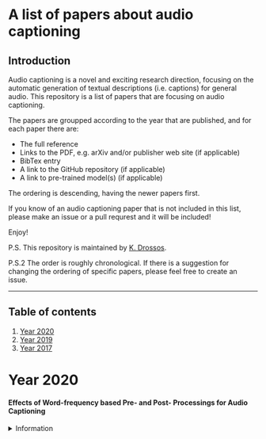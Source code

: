 # A list of papers about audio captioning

## Introduction 

Audio captioning is a novel and exciting research direction, 
focusing on the automatic generation of textual descriptions
(i.e. captions) for general audio. This repository is a list
of papers that are focusing on audio captioning. 

The papers are groupped according to the year that are published,
and for each paper there are: 

* The full reference
* Links to the PDF, e.g. arXiv and/or publisher web site (if applicable)
* BibTex entry
* A link to the GitHub repository (if applicable)
* A link to pre-trained model(s) (if applicable)

The ordering is descending, having the newer papers first. 

If you know of an audio captioning paper that is not included
in this list, please make an issue or a pull requrest and it
will be included!

Enjoy! 

P.S. This repository is maintained by
[K. Drossos](https://github.com/dr-costas). 

P.S.2 The order is roughly chronological. If there is a
suggestion for changing the ordering of specific papers,
please feel free to create an issue.

----

## Table of contents

1. [Year 2020](#year-2020)
1. [Year 2019](#year-2019)
1. [Year 2017](#year-2017)
  
# Year 2020
#### Effects of Word-frequency based Pre- and Post- Processings for Audio Captioning

<details><summary>Information</summary>
 <dl>
   <dt>Reference</dt>
   <dd>A. Tran, K. Drossos, and T. Virtanen,
   "WaveTransformer: A Novel Architecture for Audio Captioning Based on Learning Temporal and Time-Frequency Information,"
   in arXiv:2010.11098 [cs.SD], 2020
   </dd>
 
   <dt>Paper links</dt>
   <dd>
   <a href="https://arxiv.org/abs/2010.11098">arXiv</a>
   </dd>
   
   <dt>Code</dt>
   <dd>
   <a href="https://github.com/haantran96/wavetransformer">GitHub</a>
   </dd>

   <dt>Online demo</dt>
   <dd>
   <a href="https://haantran96.github.io/wavetransformer-web-demo/">Online demo</a>
   </dd>

   <dt>BibTex entry</dt>

   <dd>

	@misc{tran2020wavetransformer,
      title={WaveTransformer: A Novel Architecture for Audio Captioning Based on Learning Temporal and Time-Frequency Information}, 
      author={A. Tran and K. Drossos and T. Virtanen},
      year={2020},
      eprint={2010.11098},
      archivePrefix={arXiv},
      primaryClass={cs.SD}}
    
   </dd>
 </dl>

----

<details><summary>Information</summary>
 <dl>
   <dt>Reference</dt>
   <dd>D. Takeuchi, Y. Koizumi, Y. Ohishi, N. Harada, and K. Kashino,
   "Effects of Word-frequency based Pre- and Post- Processings for Audio Captioning,"
   in Detection and Classification of Acoustic Scenes and Events (DCASE) 2020,
   Nov. 2020
   </dd>
 
   <dt>Paper links</dt>
   <dd>
   <a href="https://arxiv.org/abs/2009.11436">arXiv</a>
   </dd>

   <dt>BibTex entry</dt>

   <dd>

	@inproceedings{takeuchi:2020:dcase,
    title={Effects of Word-frequency based Pre- and Post- Processings for Audio Captioning},
    author={D. Takeuchi and Y. Koizumi and Y. Ohishi and N. Harada and and K. Kashino},
    year={2020},
    booktitle={Detection and Classification of Acoustic Scenes and Events ({DCASE})},
    month = {Nov.},}
    
   </dd>
 </dl>

----

</details>

#### A Transformer-based Audio Captioning Model with Keyword Estimation

<details><summary>Information</summary>
 <dl>
   <dt>Reference</dt>
   <dd>Y. Koizumi, R. Masumura, K. Nishida, M. Yasuda, and S. Saito,
   "A Transformer-based Audio Captioning Model with Keyword Estimation,"
   in INTERSPEECH, 2020
   </dd>
 
   <dt>Paper links</dt>
   <dd>
   <a href="https://arxiv.org/abs/2007.00222">arXiv</a>
   </dd>

   <dt>BibTex entry</dt>

   <dd>

	@inproceedings{koizumi:2020:interspeech,
    title={A Transformer-based Audio Captioning Model with Keyword Estimation},
    author={Y. Koizumi and R. Masumura and K. Nishida and M. Yasuda and S. Saito},
    year={2020},
    booktitle={INTERSPEECH 2020},
    month={Oct.}}

   </dd>
 </dl>

----

</details>

#### Multi-task Regularization Based on Infrequent Classes for Audio Captioning

<details><summary>Information</summary>
 <dl>
   <dt>Reference</dt>
   <dd>E. Çakır, K. Drossos, and T. Virtanen, 
   "Multi-task Regularization Based on Infrequent Classes for Audio Captioning,"
   in Detection and Classification of Acoustic Scenes and Events (DCASE) 2020,
   Nov. 2020
   </dd>
 
   <dt>Paper links</dt>
   <dd>
   <a href="https://arxiv.org/abs/2007.04660">arXiv</a>
   </dd>

   <dt>BibTex entry</dt>

   <dd>

	@inproceedings{cakir:2020:arxiv-a,
    title={Multi-task Regularization Based on Infrequent Classes for Audio Captioning},
    author={E. \c{C}ak{\i}r and K. Drossos and T. Virtanen},
    year={2020},
    booktitle={Detection and Classification of Acoustic Scenes and Events ({DCASE})},
    month = {Nov.},}

   </dd>
 </dl>

----

</details>

#### Temporal Sub-sampling of Audio Feature Sequences for Automated Audio Captioning

<details><summary>Information</summary>
 <dl>
   <dt>Reference</dt>
   <dd>K. Nguyen, K. Drossos, and T. Virtanen,
   "Temporal Sub-sampling of Audio Feature Sequences for Automated Audio Captioning,"
   in Detection and Classification of Acoustic Scenes and Events (DCASE) 2020,
   Nov. 2020
   </dd>
 
   <dt>Paper links</dt>
   <dd>
   <a href="https://arxiv.org/abs/2007.02676">arXiv</a>
   </dd>

   <dt>BibTex entry</dt>

   <dd>

	@inproceedings{nguyen:2020:arxiv-a,
    title={Temporal Sub-sampling of Audio Feature Sequences for Automated Audio Captioning},
    author={K. Nguyen and K. Drossos and T. Virtanen},
    year={2020},
    booktitle={Detection and Classification of Acoustic Scenes and Events ({DCASE})},
    month = {Nov.},}

   </dd>
 </dl>

----

</details>

#### The SJTU Submission for DCASE2020 Task 6: A CRNN-GRU Based Reinforcement Learning Approach to Audiocaption

<details><summary>Information</summary>
 <dl>
   <dt>Reference</dt>
   <dd>X. Xu, H. Dinkel, M. Wu, and K. Yu,
   "The SJTU Submission for DCASE2020 Task 6: A CRNN-GRU
   Based Reinforcement Learning Approach to Audiocaption,"
   DCASE2020 Challenge, Tech. Rep., Jun. 2020
   </dd>
 
   <dt>Paper links</dt>
   <dd>
   <a href="http://dcase.community/documents/challenge2020/technical_reports/DCASE2020_Xu_43_t6.pdf">DCASE</a>
   </dd>

   <dt>BibTex entry</dt>

   <dd>

    @techreport{xu:2020:dcase:tech-report,
    author = {X. Xu and H. Dinkel and M. Wu, and K. Yu},
    title = {The SJTU Submission for DCASE2020 Task 6: A CRNN-GRU Based Reinforcement Learning Approach to Audiocaption},
    institution = {DCASE2020 Challenge},
    year = {2020},
    month = {Jun.}}

   </dd>
 </dl>

----

</details>

#### Audio Captioning Based on Transformer and Pre-Training for 2020 DCASE Audio Captioning Challenge

<details><summary>Information</summary>
 <dl>
   <dt>Reference</dt>
   <dd>Y. Wu, K. Chen, Z. Wang, X. Zhang, F. Nian, S. Li, and X. Shao,
   "Audio Captioning Based on Transformer and Pre-Training for
   2020 DCASE Audio Captioning Challenge,"
   DCASE2020 Challenge, Tech. Rep., Jun. 2020
   </dd>
 
   <dt>Paper links</dt>
   <dd>
   <a href="http://dcase.community/documents/challenge2020/technical_reports/DCASE2020_Wu_136_t6.pdf">DCASE</a>
   </dd>

   <dt>Code</dt>
   <dd>
   <a href="https://github.com/lukewys/dcase_2020_T6">GitHub</a>
   </dd>

   <dt>Data</dt>
   <dd>
   <a href="https://github.com/lukewys/dcase_2020_T6">GitHub</a>
   </dd>

   <dt>BibTex entry</dt>

   <dd>

    @techreport{wu-y:2020:dcase:tech-report,
    author = {Y. Wu, K. Chen, Z. Wang, X. Zhang, F. Nian, S. Li, and X. Shao},
    title = {Audio Captioning Based on Transformer and Pre-Training for 2020 DCASE Audio Captioning Challenge},
    institution = {DCASE2020 Challenge},
    year = {2020},
    month = {Jun.}}

   </dd>
 </dl>

----

</details>

#### Automatic Audio Captioning System Based on Convolutional Neural Network

<details><summary>Information</summary>
 <dl>
   <dt>Reference</dt>
   <dd>Q. Wu, S. Tao, and X. Yang,
   "Automatic Audio Captioning System Based on Convolutional Neural Network,"
   DCASE2020 Challenge, Tech. Rep., Jun. 2020
   </dd>
 
   <dt>Paper links</dt>
   <dd>
   <a href="http://dcase.community/documents/challenge2020/technical_reports/DCASE2020_Wu_32_t6.pdf">DCASE</a>
   </dd>

   <dt>Code</dt>
   <dd>
   <a href="https://github.com/SolarQY/dcase-2020-Wu_UESTC_task6_1-master">GitHub</a>
   </dd>

   <dt>Data</dt>
   <dd>
   <a href="https://zenodo.org/record/3876464">Zenodo</a>
   </dd>

   <dt>BibTex entry</dt>

   <dd>

    @techreport{wu-q:2020:dcase:tech-report,
    author = {Q. Wu and S. Tao and X. Yang},
    title = {Automatic Audio Captioning System Based on Convolutional Neural Network},
    institution = {DCASE2020 Challenge},
    year = {2020},
    month = {Jun.}}

   </dd>
 </dl>

----

</details>

#### Automated Audio Captioning With Temporal Attention

<details><summary>Information</summary>
 <dl>
   <dt>Reference</dt>
   <dd>H. Wang, B. Yang, Y. Zou, and D. Chong,
   "Automated Audio Captioning With Temporal Attention,"
   DCASE2020 Challenge, Tech. Rep., Jun. 2020
   </dd>
 
   <dt>Paper links</dt>
   <dd>
   <a href="http://dcase.community/documents/challenge2020/technical_reports/DCASE2020_Wang_5_t6.pdf">DCASE</a>
   </dd>

   <dt>BibTex entry</dt>

   <dd>

    @techreport{wang:2020:dcase:tech-report,
    author = {H. Wang and B. Yang and  Y. Zou and D. Chong},
    title = {Automated Audio Captioning With Temporal Attention},
    institution = {DCASE2020 Challenge},
    year = {2020},
    month = {Jun.}}

   </dd>
 </dl>

----

</details>

#### Audio Captioning With the Transformer

<details><summary>Information</summary>
 <dl>
   <dt>Reference</dt>
   <dd>Anna Shi, "Audio Captioning With the Transformer,"
   DCASE2020 Challenge, Tech. Rep., Jun. 2020
   </dd>
 
   <dt>Paper links</dt>
   <dd>
   <a href="http://dcase.community/documents/challenge2020/technical_reports/DCASE2020_Shi_8_t6.pdf">DCASE</a>
   </dd>

   <dt>BibTex entry</dt>

   <dd>

    @techreport{shi:2020:dcase:tech-report,
    author = {A. Shi},
    title = {Audio Captioning With the TransformerAutomated Audio Captioning},
    institution = {DCASE2020 Challenge},
    year = {2020},
    month = {Jun.}}

   </dd>
 </dl>

----

</details>

#### Automated Audio Captioning

<details><summary>Information</summary>
 <dl>
   <dt>Reference</dt>
   <dd>A. Sampathkumar and D. Kowerko,
   "Automated Audio Captioning," DCASE2020 Challenge,
   Tech. Rep., Jun. 2020
   </dd>
 
   <dt>Paper links</dt>
   <dd>
   <a href="http://dcase.community/documents/challenge2020/technical_reports/DCASE2020_Sampathkumar_44_t6.pdf">DCASE</a>
   </dd>

   <dt>BibTex entry</dt>

   <dd>

    @techreport{sampathkumar:2020:dcase:tech-report,
    author = {A. Sampathkumar and D. Kowerko},
    title = {Automated Audio Captioning},
    institution = {DCASE2020 Challenge},
    year = {2020},
    month = {Jun.}}

   </dd>
 </dl>

----

</details>

#### IRIT-UPS DCASE 2020 audio captioning system

<details><summary>Information</summary>
 <dl>
   <dt>Reference</dt>
   <dd>Thomas Pellegrini, "IRIT-UPS DCASE 2020
   audio captioning system," DCASE2020 Challenge,
   Tech. Rep., Jun. 2020
   </dd>
 
   <dt>Paper links</dt>
   <dd>
   <a href="http://dcase.community/documents/challenge2020/technical_reports/DCASE2020_Pellegrini_131_t6.pdf">DCASE</a>
   </dd>

   <dt>Code</dt>
   <dd>
   <a href="https://github.com/topel/listen-attend-tell">GitHub</a>
   </dd>

   <dt>Data</dt>
   <dd>
   <a href="https://zenodo.org/record/3893974#.Xwr_9S2w3OQ">Zenodo</a>
   </dd>

   <dt>BibTex entry</dt>

   <dd>

    @techreport{pellegrini:2020:dcase:tech-report,
    author = {Thomas Pellegrini},
    title = {IRIT-UPS DCASE 2020 audio captioning system},
    institution = {DCASE2020 Challenge},
    year = {2020},
    month = {Jun.}}

   </dd>
 </dl>

----

</details>

#### Task 6 DCASE 2020: Listen Carefully and Tell: An Audio Captioning System Based on Residual Learning and Gammatone Audio Representation

<details><summary>Information</summary>
 <dl>
   <dt>Reference</dt>
   <dd>J. Naranjo-Alcaza, S. Perez-Castanos,
   P. Zuccarello, and M. Cobos, "Task 6 DCASE 2020:
   Listen Carefully and Tell: An Audio Captioning
   System Based on Residual Learning and Gammatone
   Audio Representation," DCASE2020 Challenge,
   Tech. Rep., Jun. 2020
   </dd>
 
   <dt>Paper links</dt>
   <dd>
   <a href="http://dcase.community/documents/challenge2020/technical_reports/DCASE2020_Naranjo_Alcazar_34_t6.pdf">DCASE</a>
   </dd>

   <dt>BibTex entry</dt>

   <dd>

    @techreport{naranjo-alcazar:2020:dcase:tech-report,
    author = {J. Naranjo-Alcazar and S. Perez-Castanos and P. Zuccarello and M. Cobos},
    title = {Task 6 DCASE 2020: Listen Carefully and Tell: An Audio Captioning System Based on Residual Learning and Gammatone Audio Representation},
    institution = {DCASE2020 Challenge},
    year = {2020},
    month = {Jun.}}

   </dd>
 </dl>

----

</details>

#### Automated Audio Captioning

<details><summary>Information</summary>
 <dl>
   <dt>Reference</dt>
   <dd>N. Kuzmin and A. Dyakonov, "Automated Audio Captioning,"
   DCASE2020 Challenge, Tech. Rep., Jun. 2020
   </dd>
 
   <dt>Paper links</dt>
   <dd>
   <a href="http://dcase.community/documents/challenge2020/technical_reports/DCASE2020_Kuzmin_137_t6.pdf">DCASE</a>
   </dd>

   <dt>Code</dt>
   <dd>
   <a href="https://github.com/paniquex/Automated_Audio_Captioning_DCASE2020">GitHub</a>
   </dd>

   <dt>Data</dt>
   <dd>
   <a href="https://zenodo.org/record/3895543#.Xwr6Ny2w3OQ">Zenodo</a>
   </dd>
 
   <dt>BibTex entry</dt>

   <dd>

    @techreport{kuzmin:2020:dcase:tech-report,
    author = {N. Kuzmin and A. Dyakonov},
    title = {Automated Audio Captioning},
    institution = {DCASE2020 Challenge},
    year = {2020},
    month = {Jun.}}

   </dd>
 </dl>

----

</details>

#### The NTT DCASE2020 Challenge Task 6 System: Automated Audio Captioning With Keywords and Sentence Length Estimation

<details><summary>Information</summary>
 <dl>
   <dt>Reference</dt>
   <dd>Y. Koizumi, D. Takeuchi, Y. Ohishi, N. Harada, and K. Kashino,
   "The NTT DCASE2020 Challenge Task 6 System: Automated Audio
   Captioning With Keywords and Sentence Length Estimation,"
   DCASE2020 Challenge, Tech. Rep., Jun. 2020
   </dd>
 
   <dt>Paper links</dt>
   <dd>
   <a href="https://arxiv.org/abs/2007.00225">arXiv</a>

   <a href="http://dcase.community/documents/challenge2020/technical_reports/DCASE2020_Koizumi_63_t6.pdf">DCASE</a>
   </dd>
 
   <dt>BibTex entry</dt>

   <dd>
 
	 @techreport{koizumi:2020:dcase:tech-report,
     author = {Y. Koizumi and D. Takeuchi and Y. Ohishi and N. Harada and K. Kashino},
     title = {The {NTT} {DCASE2020} Challenge Task 6 System: Automated Audio Captioning With Keywords and Sentence Length Estimation},
     institution = {DCASE2020 Challenge},
     year = {2020},
     month = {Jun.}}
 
   </dd>
 </dl>

----

</details>

#### Audio Captioning using Gated Recurrent Units

<details><summary>Information</summary>
 <dl>
   <dt>Reference</dt>
   <dd>A. O. Eren and M. Sert, "Audio Captioning using Gated Recurrent
   Units," in arXiv:2006.03391 [cs.SD], 2020
   </dd>
 
   <dt>Paper links</dt>
   <dd>
   <a href="https://arxiv.org/abs/2006.03391">arXiv</a>
   </dd>
 
   <dt>BibTex entry</dt>

   <dd>
 
    @misc{eren:2020:arxiv,
    title={Audio Captioning using Gated Recurrent Units},
    author={Ay\c{s}eg\"{u}}l \"{O}zkaya Eren and Mustafa Sert},
    year={2020},
    eprint={2006.03391},
    archivePrefix={arXiv},
    primaryClass={cs.SD}}
 
   </dd>
 </dl>

----

</details>

#### Clotho: An Audio Captioning Dataset

<details><summary>Information</summary>
 <dl>
   <dt>Reference</dt>
   <dd>K. Drossos, S. Lipping, and T. Virtanen, "Clotho:
   An audio captioning dataset," in ICASSP 2020-2020 IEEE
   International Conference on Acoustics, Speech and Signal
   Processing (ICASSP). IEEE, 2020, pp. 736–740
   </dd>
 
   <dt>Paper links</dt>
   <dd>
   <a href="https://arxiv.org/abs/1910.09387">arXiv</a>
 
   <a href="https://ieeexplore.ieee.org/document/9052990">ieeexplore</a>
   </dd>
 
   <dt>BibTex entry</dt>

   <dd>
 
	@inproceedings{drossos:2020:icassp,
	title={Clotho: An Audio Captioning Dataset},
	author={Drossos, K. and Lipping, S. and Virtanen, T.},
	booktitle={ICASSP 2020-2020 IEEE International Conference on Acoustics, Speech and Signal Processing (ICASSP)},
	pages={736--740},
	year={2020}}
 
   </dd>
 </dl>

----

</details>

---

# Year 2019

#### Crowdsourcing a Dataset of Audio Captions

<details><summary>Information</summary>
 <dl>
   <dt>Reference</dt>
   <dd>S. Lipping, K. Drossos, and T. Virtanen, "Crowdsourcing a
   dataset of audio captions," in Detection and Classification of
   Acoustic Scenes and Events (DCASE) 2019, Oct. 2019
   </dd>
 
   <dt>Paper links</dt>
   <dd>
   <a href="https://arxiv.org/abs/1907.09238">arXiv</a>
 
   <a href="http://dcase.community/documents/workshop2019/proceedings/DCASE2019Workshop_Lipping_31.pdf">DCASE</a>
   </dd>
 
   <dt>BibTex entry</dt>

   <dd>
 
    @inproceedings{lipping:2019:dcase,
    author={S. Lipping and K. Drossos and T. Virtanen},
    title={Crowdsourcing a Dataset of Audio Captions},
	booktitle = {Proceedings of the Detection and Classification of Acoustic Scenes and Events 2019 Workshop (DCASE2019)},
    address = {New York University, NY, USA},
    month = {Oct.},
    year = {2019},
    pages = {139--143},
    ISSN={2379-190X}}
 
   </dd>
 </dl>

----

</details>

#### Neural Audio Captioning Based On Conditional Sequence-to-Sequence Model

<details><summary>Information</summary><br>

 <dl>
   <dt>Reference</dt>
   <dd>Shota Ikawa and Kunio Kashino, "Neural Audio Captioning Based
   On Conditional Sequence-to-Sequence Model," in Workshop of Detection
   and Classification of Acoustic Scenes and Events (DCASE), Oct.
   2019.
   </dd>
 
   <dt>Paper links</dt>
   <dd>
   <a href="http://dcase.community/documents/workshop2019/proceedings/DCASE2019Workshop_Ikawa_82.pdf">DCASE</a>
   </dd>
 
   <dt>BibTex entry</dt>

   <dd>
 
    @inproceedings{ikawa:2019:dcase,
    author = {Shota Ikawa and Kunio Kashino},
    title = {Neural Audio Captioning Based On Conditional Sequence-to-Sequence Model},
    booktitle = {Proceedings of the Detection and Classification of Acoustic Scenes and Events 2019 Workshop ({DCASE2019})},
    address = {New York University, NY, USA},
    month = {Oct.},
    year = {2019},
    pages = {99--103},
	ISSN={2379-190X}}
 
   </dd>
 </dl>

----

</details>
 
#### AudioCaps: Generating captions for audios in the wild

<details><summary>Information</summary><br>

 <dl>
   <dt>Reference</dt>
   <dd>C. D. Kim, B. Kim, H. Lee, and G. Kim, "AudioCaps:
   Generating captions for audios in the wild,” in Proceedings
   of the 2019 Conference of the North American Chapter of the
   Association for Computational Linguistics: Human Language
   Technologies, Volume 1 (Long and Short Papers), Minneapolis,
   Minnesota, Jun. 2019, pp. 119–132, Association for Computational
   Linguistics 
   </dd>
 
   <dt>Paper links</dt>
   <dd>
   <a href="https://arxiv.org/abs/1706.10006">acwlweb</a>
   </dd>
 
   <dt>Code</dt>
   <dd>
   <a href="https://github.com/cdjkim/audiocaps">GitHub</a>
   </dd>
 
   <dt>Data</dt>
   <dd>
   <a href="https://github.com/cdjkim/audiocaps/blob/master/dataset/README.md">GitHub</a>
   </dd>
 
   <dt>BibTex entry</dt>

   <dd>
 
    @inproceedings{kim:2019:nacacl,
    title = {{A}udio{C}aps: Generating Captions for Audios in The Wild},
    author = {C. D. Kim and B. Kim and H. Lee and G. Ki}",
    booktitle = {Proceedings of the 2019 Conference of the North {A}merican Chapter of the Association for Computational Linguistics: Human Language Technologies, Volume 1 (Long and Short Papers)},
    month = {Jun.},
    year = {2019},
    address = {Minneapolis, Minnesota},
    publisher = {Association for Computational Linguistics},
    doi = {10.18653/v1/N19-1011},
    pages = {119--132}}
 
   </dd>
 </dl>

----

</details>

#### Audio caption: Listen and tell

<details><summary>Information</summary><br>

 <dl>
   <dt>Reference</dt>
   <dd>M. Wu, H. Dinkel, and K. Yu, "Audio caption: Listen and
   tell," in 2019 IEEE International Conference on Acoustics,
   Speech and Signal Processing (ICASSP), May 2019, pp. 830–834
   </dd>
 
   <dt>Paper links</dt>
   <dd>
   <a href="https://arxiv.org/abs/1706.10006">arXiv</a>
 
   <a href="https://ieeexplore.ieee.org/document/8170058">ieeexplore</a>
   </dd>
 
   <dt>BibTex entry</dt>

   <dd>

    @inproceedings{wu:2019:icassp,
    author={M. {Wu} and H. {Dinkel} and K. {Yu}},
    booktitle={2019 IEEE International Conference on Acoustics, Speech and Signal Processing ({ICASSP})},
    title={Audio Caption: Listen and Tell},
    year={2019},
    pages={830-834},
    doi={10.1109/ICASSP.2019.8682377},
    ISSN={2379-190X},
    month={May}}

   </dd>
 </dl>

----

</details>

----

# Year 2017

#### Automated Audio Captioning with Recurrent Neural Networks


<details><summary>Information</summary><br>

 <dl>
   <dt>Reference</dt>
   <dd>K. Drossos, S. Adavanne, and T. Virtanen, "Automated audio
   captioning with recurrent neural networks," in 2017 IEEE Workshop
   on Applications of Signal Processing to Audio and Acoustics
   (WASPAA), Oct. 2017, pp. 374–378</dd>
 
   <dt>Paper links</dt>
   <dd>
   <a href="https://arxiv.org/abs/1706.10006">arXiv</a>
 
   <a href="https://ieeexplore.ieee.org/document/8170058">ieeexplore</a>
   </dd>
 
   <dt>BibTex entry</dt>
 
   <dd>

    @inproceedings{drossos:2017:waspaa,
    author={K. {Drossos} and S. {Adavanne} and T. {Virtanen}},
    booktitle={2017 IEEE Workshop on Applications of Signal Processing to Audio and Acoustics (WASPAA)},
    title={Automated audio captioning with recurrent neural networks},
    year={2017},
    pages={374-378}}
 
   </dd>
 </dl>

----

</details>


